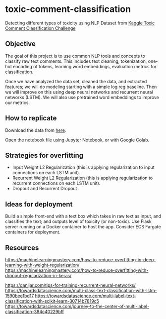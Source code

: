 # toxic-comment-classification
Detecting different types of toxicity using NLP
Dataset from [Kaggle Toxic Comment Classification Challenge](https://www.kaggle.com/c/jigsaw-toxic-comment-classification-challenge/)

## Objective
The goal of this project is to use common NLP tools and concepts to classify raw text comments. This includes text cleaning, tokenization, one-hot encoding of tokens, learning word embeddings, evaluation metrics for classification.

Once we have analyzed the data set, cleaned the data, and extracted features; we will do modeling starting with a simple log reg baseline. Then we will improve on this using deep neural networks
and recurrent neural networks (LSTM). We will also use pretrained word embeddings to improve our metrics.

## How to replicate
Download the data from [here](https://www.kaggle.com/c/jigsaw-toxic-comment-classification-challenge/data).

Open the notebook file using Jupyter Notebook, or with Google Colab.

## Strategies for overfitting
* Input Weight L2 Regularization (this is applying regularization to input connections on each LSTM unit).
* Recurrent Weight L2 Regularization (this is applying regularization to recurrent connections on each LSTM unit).
* Dropout and Recurrent Dropout

## Ideas for deployment
Build a simple front-end with a text box which takes in raw text as input, and classifies the text; and outputs level of toxicity (or non-toxic). Use Flask server running on a Docker container to host the app. Consider ECS Fargate containers for deployment.

## Resources
https://machinelearningmastery.com/how-to-reduce-overfitting-in-deep-learning-with-weight-regularization/
https://machinelearningmastery.com/how-to-reduce-overfitting-with-dropout-regularization-in-keras/

https://danijar.com/tips-for-training-recurrent-neural-networks/
https://towardsdatascience.com/multi-class-text-classification-with-lstm-1590bee1bd17
https://towardsdatascience.com/multi-label-text-classification-with-scikit-learn-30714b7819c5
https://towardsdatascience.com/journey-to-the-center-of-multi-label-classification-384c40229bff
